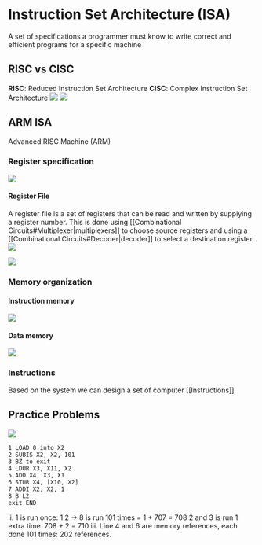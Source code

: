 # Instruction Set Architecture (ISA)
A set of specifications a programmer must know to write correct and efficient programs for a specific machine
## RISC vs CISC
__RISC__: Reduced Instruction Set Architecture
__CISC__: Complex Instruction Set Architecture
![](https://i.imgur.com/8lGNNw6.png)
![](https://i.imgur.com/YhLB2FB.png)
## ARM ISA
Advanced RISC Machine (ARM)
### Register specification
![](https://i.imgur.com/BaxAdZi.png)
#### Register File
A register file is a set of registers that can be read and written by supplying a register number.
This is done using [[Combinational Circuits#Multiplexer|multiplexers]] to choose source registers and using a [[Combinational Circuits#Decoder|decoder]] to select a destination register.
![](https://i.imgur.com/iW9cx1f.png)

![](https://i.imgur.com/u5IrSTh.png)
### Memory organization
#### Instruction memory
![](https://i.imgur.com/qCzi7WY.png)
#### Data memory
![](https://i.imgur.com/L0PnDz1.png)
### Instructions
Based on the system we can design a set of computer [[Instructions]].

## Practice Problems
![](https://i.imgur.com/jgFhIqL.png)
```
1 LOAD 0 into X2
2 SUBIS X2, X2, 101
3 BZ to exit
4 LDUR X3, X11, X2
5 ADD X4, X3, X1
6 STUR X4, [X10, X2]
7 ADDI X2, X2, 1
8 B L2
exit END
```
ii. 
1 is run once: 1
2 -> 8 is run 101 times = 1 + 707 = 708
2 and 3 is run 1 extra time. 708 + 2 = 710
iii.
Line 4 and 6 are memory references, each done 101 times: 202 references.
